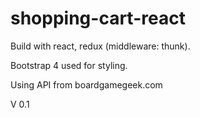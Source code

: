 # shopping-cart-react

Build with react, redux (middleware: thunk).

Bootstrap 4 used for styling.

Using API from boardgamegeek.com

V 0.1
